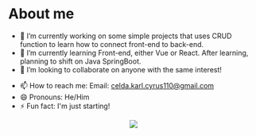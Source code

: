 # About me


- 🔭 I’m currently working on some simple projects that uses CRUD function to learn how to connect front-end to back-end.
- 🌱 I’m currently learning Front-end, either Vue or React. After learning, planning to shift on Java SpringBoot.
- 👯 I’m looking to collaborate on anyone with the same interest!
<!--
- 🤔 I’m looking for help with ...
- 💬 Ask me about ...
-->
- 📫 How to reach me: Email: celda.karl.cyrus110@gmail.com
- 😄 Pronouns: He/Him
- ⚡ Fun fact: I'm just starting!

<p align="center">
  <a href="https://skillicons.dev">
    <img src="https://skillicons.dev/icons?i=git,html,css,flask,github,java,mysql,nodejs,ps,php,postgres,py" />
  </a>
</p>


